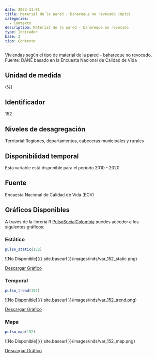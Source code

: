```yaml
---
date: 2023-11-01
title: Material de la pared - bahareque no revocado (dpto)
categories:
  - Contexto
description: Material de la pared - bahareque no revocado
type: Indicador
base: 2
tipo: Contexto
--- 
```


Viviendas según el tipo de material de la pared - bahareque no revocado.
Fuente: DANE basado en la Encuesta Nacional de Calidad de Vida

## Unidad de medida
(%)

## Identificador
152

## Niveles de desagregación
Territorial:Regiones, departamentos, cabeceras municipales y rurales

## Disponibilidad temporal
Esta variable está disponible para el periodo 2010 - 2020

## Fuente
Encuesta Nacional de Calidad de Vida (ECV)

## Gráficos Disponibles

A través de la libreria R [PulsoSocialColombia](https://github.com/pulsosocialcolombia/PulsoSocialColombia) puedes acceder a los siguientes gráficos:

### Estático

``` R
pulso_static(152)
```

![No Disponible]({{ site.baseurl }}/images/inds/var_152_static.png)

<a href='{{ site.baseurl }}/images/inds/var_152_static.png'>Descargar Gráfico</a>

### Temporal

``` R
pulso_trend(152)
```

![No Disponible]({{ site.baseurl }}/images/inds/var_152_trend.png)

<a href='{{ site.baseurl }}/images/inds/var_152_trend.png'>Descargar Gráfico</a>

### Mapa

``` R
pulso_map(152)
```

![No Disponible]({{ site.baseurl }}/images/inds/var_152_map.png)

<a href='{{ site.baseurl }}/images/inds/var_152_map.png'>Descargar Gráfico</a>